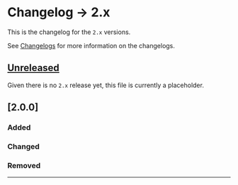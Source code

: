 # Changelog → 2.x

This is the changelog for the `2.x` versions.

See [Changelogs](index.md) for more information on the changelogs.

## [Unreleased]

Given there is no `2.x` release yet, this file is currently a placeholder.

## [2.0.0]
### Added
### Changed
### Removed

---

[Unreleased]: https://github.com/supernovus/lum.core.js/compare/v2.0.0...HEAD
[1.30.0]: https://github.com/supernovus/lum.core.js/compare/v1.30.0...v2.0.0
